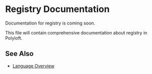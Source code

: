 # Registry Documentation

Documentation for registry is coming soon.

This file will contain comprehensive documentation about registry in Polyloft.

## See Also

- [Language Overview](../language/overview.md)

